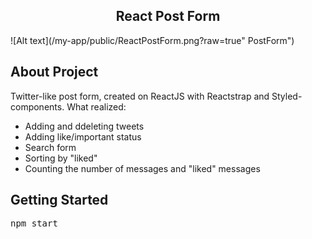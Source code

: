   <h2 align="center">React Post Form</h3>

<!-- ABOUT THE PROJECT -->
![Alt text](/my-app/public/ReactPostForm.png?raw=true" PostForm")
## About Project
<p>
Twitter-like post form, created on ReactJS with Reactstrap and Styled-components. What realized:
<ul>
<li>Adding and ddeleting tweets</li>
<li>Adding like/important status</li>
<li>Search form</li>
<li>Sorting by "liked"</li>
<li>Counting the number of messages and "liked" messages</li>
</ul>
</p>

<!-- GETTING STARTED -->
## Getting Started
<div class="highlight highlight-source-shell">
<pre>npm start</pre>
</div>
